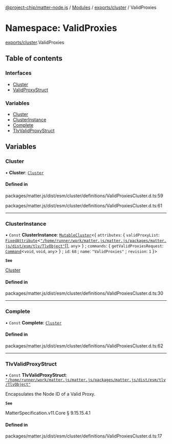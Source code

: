 [@project-chip/matter-node.js](../README.md) / [Modules](../modules.md) / [exports/cluster](exports_cluster.md) / ValidProxies

# Namespace: ValidProxies

[exports/cluster](exports_cluster.md).ValidProxies

## Table of contents

### Interfaces

- [Cluster](../interfaces/exports_cluster.ValidProxies.Cluster.md)
- [ValidProxyStruct](../interfaces/exports_cluster.ValidProxies.ValidProxyStruct.md)

### Variables

- [Cluster](exports_cluster.ValidProxies.md#cluster)
- [ClusterInstance](exports_cluster.ValidProxies.md#clusterinstance)
- [Complete](exports_cluster.ValidProxies.md#complete)
- [TlvValidProxyStruct](exports_cluster.ValidProxies.md#tlvvalidproxystruct)

## Variables

### Cluster

• **Cluster**: [`Cluster`](../interfaces/exports_cluster.ValidProxies.Cluster.md)

#### Defined in

packages/matter.js/dist/esm/cluster/definitions/ValidProxiesCluster.d.ts:59

packages/matter.js/dist/esm/cluster/definitions/ValidProxiesCluster.d.ts:61

___

### ClusterInstance

• `Const` **ClusterInstance**: [`MutableCluster`](../interfaces/exports_cluster.MutableCluster-1.md)\<\{ `attributes`: \{ `validProxyList`: [`FixedAttribute`](../interfaces/exports_cluster.FixedAttribute.md)\<[`"/home/runner/work/matter.js/matter.js/packages/matter.js/dist/esm/tlv/TlvObject"`](exports_session._internal_.__home_runner_work_matter_js_matter_js_packages_matter_js_dist_esm_tlv_TlvObject_.md)[], `any`\>  } ; `commands`: \{ `getValidProxiesRequest`: [`Command`](../interfaces/exports_cluster.Command.md)\<`void`, `void`, `any`\>  } ; `id`: ``68`` ; `name`: ``"ValidProxies"`` ; `revision`: ``1``  }\>

**`See`**

[Cluster](exports_cluster.ValidProxies.md#cluster)

#### Defined in

packages/matter.js/dist/esm/cluster/definitions/ValidProxiesCluster.d.ts:30

___

### Complete

• `Const` **Complete**: [`Cluster`](../interfaces/exports_cluster.ValidProxies.Cluster.md)

#### Defined in

packages/matter.js/dist/esm/cluster/definitions/ValidProxiesCluster.d.ts:62

___

### TlvValidProxyStruct

• `Const` **TlvValidProxyStruct**: [`"/home/runner/work/matter.js/matter.js/packages/matter.js/dist/esm/tlv/TlvObject"`](exports_session._internal_.__home_runner_work_matter_js_matter_js_packages_matter_js_dist_esm_tlv_TlvObject_.md)

Encapsulates the Node ID of a Valid Proxy.

**`See`**

MatterSpecification.v11.Core § 9.15.15.4.1

#### Defined in

packages/matter.js/dist/esm/cluster/definitions/ValidProxiesCluster.d.ts:17
